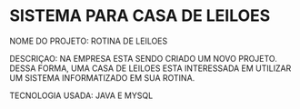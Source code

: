 # SISTEMA PARA CASA DE LEILOES

NOME DO PROJETO: ROTINA DE LEILOES

DESCRIÇAO: NA EMPRESA ESTA SENDO CRIADO UM NOVO PROJETO. DESSA FORMA, UMA CASA DE LEILOES ESTA INTERESSADA EM UTILIZAR UM SISTEMA INFORMATIZADO EM SUA ROTINA.

TECNOLOGIA USADA: JAVA E MYSQL
